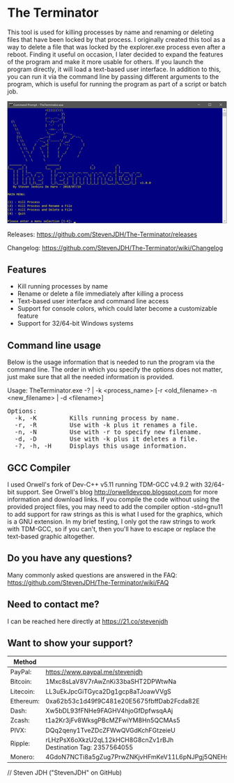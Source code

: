 # The Terminator
This tool is used for killing processes by name and renaming or deleting files that have been locked by that process. I originally created this tool as a way to delete a file that was locked by the explorer.exe process even after a reboot. Finding it useful on occasion, I later decided to expand the features of the program and make it more usable for others. If you launch the program directly, it will load a text-based user interface. In addition to this, you can run it via the command line by passing different arguments to the program, which is useful for running the program as part of a script or batch job.

![alt text](https://github.com/StevenJDH/The-Terminator/raw/master/terminator-ss.jpg "Screenshot")

Releases: https://github.com/StevenJDH/The-Terminator/releases

Changelog: https://github.com/StevenJDH/The-Terminator/wiki/Changelog

## Features
* Kill running processes by name
* Rename or delete a file immediately after killing a process
* Text-based user interface and command line access
* Support for console colors, which could later become a customizable feature
* Support for 32/64-bit Windows systems

## Command line usage
Below is the usage information that is needed to run the program via the command line. The order in which you specify the options does not matter, just make sure that all the needed information is provided.

Usage: TheTerminator.exe -? | -k <process_name> \[-r <old_filename> -n <new_filename> | -d \<filename>\]
<pre>
Options:
  -k, -K         Kills running process by name.
  -r, -R         Use with -k plus it renames a file.
  -n, -N         Use with -r to specify new filename.
  -d, -D         Use with -k plus it deletes a file.
  -?, -h, -H     Displays this usage information.
</pre>
## GCC Compiler
I used Orwell's fork of Dev-C++ v5.11 running TDM-GCC v4.9.2 with 32/64-bit support. See Orwell's blog http://orwelldevcpp.blogspot.com for more information and download links. If you compile the code without using the provided project files, you may need to add the compiler option -std=gnu11 to add support for raw strings as this is what I used for the graphics, which is a GNU extension. In my brief testing, I only got the raw strings to work with TDM-GCC, so if you can't, then you'll have to escape or replace the text-based graphic altogether. 

## Do you have any questions?
Many commonly asked questions are answered in the FAQ:
https://github.com/StevenJDH/The-Terminator/wiki/FAQ

## Need to contact me?
I can be reached here directly at https://21.co/stevenjdh

## Want to show your support?
Method | Address
------------ | -------------
PayPal: | https://www.paypal.me/stevenjdh
Bitcoin: | 1Mxc8sLaV8V7rAwZnKi33baSHT2DPWtwNa
Litecoin: | LL3uEkJpcGiTGyca2Dg1gcp8aTJoawVVgS
Ethereum: | 0xa62b53c1d49f9C481e20E5675fbffDab2Fcda82E
Dash: | Xw5bDL93fFNHe9FAGHV4hjoGfDpfwsqAAj
Zcash: | t1a2Kr3jFv8WksgPBcMZFwiYM8Hn5QCMAs5
PIVX:  | DQq2qeny1TveZDcZFWwQVGdKchFGtzeieU
Ripple: | rLHzPsX6oXkzU2qL12kHCH8G8cnZv1rBJh<br />Destination Tag: 2357564055
Monero: | 4GdoN7NCTi8a5gZug7PrwZNKjvHFmKeV11L6pNJPgj5QNEHsN6eeX3DaAQFwZ1ufD4LYCZKArktt113W7QjWvQ7CWDXrwM8yCGgEdhV3Wt


// Steven JDH ("StevenJDH" on GitHub)

